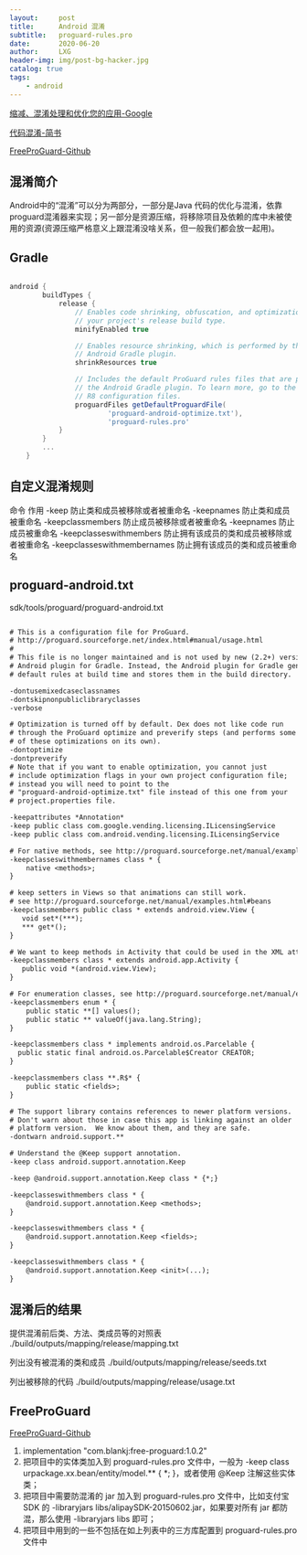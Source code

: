 ```yaml
---
layout:     post
title:      Android 混淆
subtitle:   proguard-rules.pro
date:       2020-06-20
author:     LXG
header-img: img/post-bg-hacker.jpg
catalog: true
tags:
    - android
---
```


[缩减、混淆处理和优化您的应用-Google](https://developer.android.google.cn/studio/build/shrink-code?hl=zh-cn)

[代码混淆-简书](https://www.jianshu.com/p/e9d3c57ab92f)

[FreeProGuard-Github](https://github.com/Blankj/FreeProGuard)

## 混淆简介

Android中的“混淆”可以分为两部分，一部分是Java 代码的优化与混淆，依靠 proguard混淆器来实现；另一部分是资源压缩，将移除项目及依赖的库中未被使用的资源(资源压缩严格意义上跟混淆没啥关系，但一般我们都会放一起用)。

## Gradle

```gradle

android {
        buildTypes {
            release {
                // Enables code shrinking, obfuscation, and optimization for only
                // your project's release build type.
                minifyEnabled true

                // Enables resource shrinking, which is performed by the
                // Android Gradle plugin.
                shrinkResources true

                // Includes the default ProGuard rules files that are packaged with
                // the Android Gradle plugin. To learn more, go to the section about
                // R8 configuration files.
                proguardFiles getDefaultProguardFile(
                        'proguard-android-optimize.txt'),
                        'proguard-rules.pro'
            }
        }
        ...
    }

```

## 自定义混淆规则

命令	作用
-keep	防止类和成员被移除或者被重命名
-keepnames	防止类和成员被重命名
-keepclassmembers	防止成员被移除或者被重命名
-keepnames	防止成员被重命名
-keepclasseswithmembers	防止拥有该成员的类和成员被移除或者被重命名
-keepclasseswithmembernames	防止拥有该成员的类和成员被重命名


## proguard-android.txt

sdk/tools/proguard/proguard-android.txt

```txt

# This is a configuration file for ProGuard.
# http://proguard.sourceforge.net/index.html#manual/usage.html
#
# This file is no longer maintained and is not used by new (2.2+) versions of the
# Android plugin for Gradle. Instead, the Android plugin for Gradle generates the
# default rules at build time and stores them in the build directory.

-dontusemixedcaseclassnames
-dontskipnonpubliclibraryclasses
-verbose

# Optimization is turned off by default. Dex does not like code run
# through the ProGuard optimize and preverify steps (and performs some
# of these optimizations on its own).
-dontoptimize
-dontpreverify
# Note that if you want to enable optimization, you cannot just
# include optimization flags in your own project configuration file;
# instead you will need to point to the
# "proguard-android-optimize.txt" file instead of this one from your
# project.properties file.

-keepattributes *Annotation*
-keep public class com.google.vending.licensing.ILicensingService
-keep public class com.android.vending.licensing.ILicensingService

# For native methods, see http://proguard.sourceforge.net/manual/examples.html#native
-keepclasseswithmembernames class * {
    native <methods>;
}

# keep setters in Views so that animations can still work.
# see http://proguard.sourceforge.net/manual/examples.html#beans
-keepclassmembers public class * extends android.view.View {
   void set*(***);
   *** get*();
}

# We want to keep methods in Activity that could be used in the XML attribute onClick
-keepclassmembers class * extends android.app.Activity {
   public void *(android.view.View);
}

# For enumeration classes, see http://proguard.sourceforge.net/manual/examples.html#enumerations
-keepclassmembers enum * {
    public static **[] values();
    public static ** valueOf(java.lang.String);
}

-keepclassmembers class * implements android.os.Parcelable {
  public static final android.os.Parcelable$Creator CREATOR;
}

-keepclassmembers class **.R$* {
    public static <fields>;
}

# The support library contains references to newer platform versions.
# Don't warn about those in case this app is linking against an older
# platform version.  We know about them, and they are safe.
-dontwarn android.support.**

# Understand the @Keep support annotation.
-keep class android.support.annotation.Keep

-keep @android.support.annotation.Keep class * {*;}

-keepclasseswithmembers class * {
    @android.support.annotation.Keep <methods>;
}

-keepclasseswithmembers class * {
    @android.support.annotation.Keep <fields>;
}

-keepclasseswithmembers class * {
    @android.support.annotation.Keep <init>(...);
}

```

## 混淆后的结果

提供混淆前后类、方法、类成员等的对照表
./build/outputs/mapping/release/mapping.txt

列出没有被混淆的类和成员
./build/outputs/mapping/release/seeds.txt

列出被移除的代码
./build/outputs/mapping/release/usage.txt


## FreeProGuard

[FreeProGuard-Github](https://github.com/Blankj/FreeProGuard)

1. implementation "com.blankj:free-proguard:1.0.2"
2. 把项目中的实体类加入到 proguard-rules.pro 文件中，一般为 -keep class urpackage.xx.bean/entity/model.** { *; }，或者使用 @Keep 注解这些实体类；
3. 把项目中需要防混淆的 jar 加入到 proguard-rules.pro 文件中，比如支付宝 SDK 的 -libraryjars libs/alipaySDK-20150602.jar，如果要对所有 jar 都防混，那么使用 -libraryjars libs 即可；
4. 把项目中用到的一些不包括在如上列表中的三方库配置到 proguard-rules.pro 文件中


